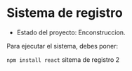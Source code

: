 <h1>Sistema de registro</h1>

- Estado del proyecto: Enconstruccion.

Para ejecutar el sistema, debes poner: 

```npm install react```
sitema de registro 2
